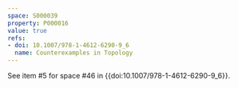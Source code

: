 ```yaml
---
space: S000039
property: P000016
value: true
refs:
- doi: 10.1007/978-1-4612-6290-9_6
  name: Counterexamples in Topology
---
```


See item #5 for space #46 in {{doi:10.1007/978-1-4612-6290-9_6}}.
